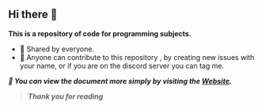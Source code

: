 ## Hi there 👋



**This is a repository of code for programming subjects.**

- 🧠 Shared by everyone.
- 🤙 Anyone can contribute to this repository , by creating new issues with your name, or if you are on the discord server you can tag me.

***💝 You can view the document more simply by visiting the [Website]('https://fithou-underworld.github.io/').***

>***Thank you for reading***